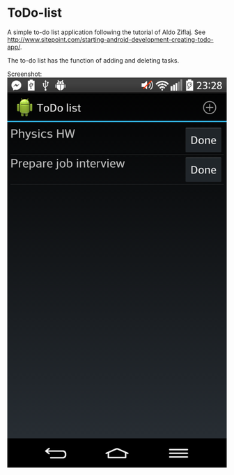 # ToDo-list
A simple to-do list application following the tutorial of Aldo Ziflaj. 
See http://www.sitepoint.com/starting-android-development-creating-todo-app/.

The to-do list has the function of adding and deleting tasks.

Screenshot:
![screenshot](/screenshot.png)